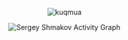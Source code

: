 <p align="center">
<img src="https://github-readme-streak-stats.herokuapp.com?user=kuqmua&theme=github-light&date_format=M%20j%5B%2C%20Y%5D" alt="kuqmua" />
</p>

<!-- [![GitHub Streak](https://github-readme-streak-stats.herokuapp.com?user=kuqmua&date_format=M%20j%5B%2C%20Y%5D&stroke=DD2727&background=DDDDDD&border=DD2727&ring=DD2727&fire=DD2727&currStreakNum=DD2727&sideNums=DD2727&currStreakLabel=DD2727&sideLabels=DD2727&dates=DD2727)](https://git.io/streak-stats)  -->


<!--<img src="https://github-readme-stats.vercel.app/api/top-langs?username=kuqmua&show_icons=true&locale=en&layout=compact&hide_border=true&theme=default" alt="kuqmua"/> -->
<p align="center"
<a href="#">
<img alt="Sergey Shmakov Activity Graph" src="https://activity-graph.herokuapp.com/graph?username=kuqmua&bg_color=ffffff00&color=58a6ff&line=39d353&point=0e4429&hide_border=true&" />
</a>
</p>

<!--
**kuqmua/kuqmua** is a ✨ _special_ ✨ repository because its `README.md` (this file) appears on your GitHub profile.

Here are some ideas to get you started:

- 🔭 I’m currently working on ...
- 🌱 I’m currently learning ...
- 👯 I’m looking to collaborate on ...
- 🤔 I’m looking for help with ...
- 💬 Ask me about ...
- 📫 How to reach me: ...
- 😄 Pronouns: ...
- ⚡ Fun fact: ...
-->
